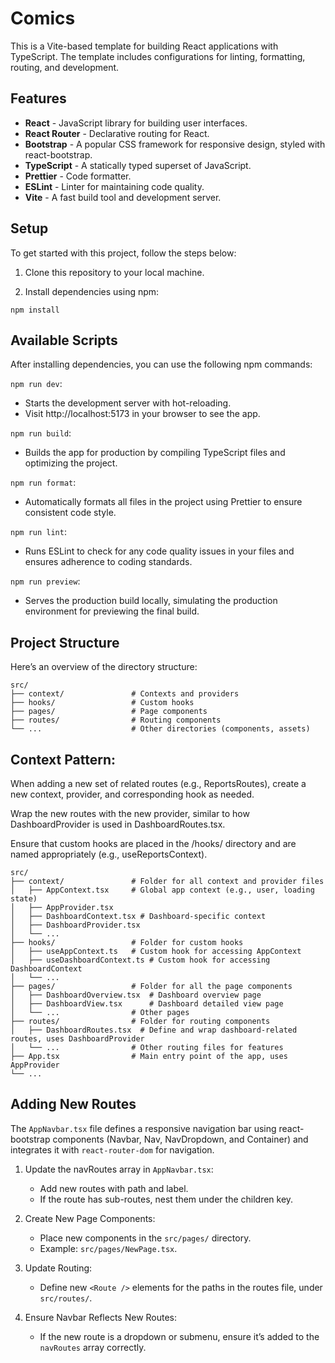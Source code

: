 # Comics

This is a Vite-based template for building React applications with TypeScript. The template includes configurations for linting, formatting, routing, and development.

## Features

- **React** - JavaScript library for building user interfaces.
- **React Router** - Declarative routing for React.
- **Bootstrap** - A popular CSS framework for responsive design, styled with react-bootstrap.
- **TypeScript** - A statically typed superset of JavaScript.
- **Prettier** - Code formatter.
- **ESLint** - Linter for maintaining code quality.
- **Vite** - A fast build tool and development server.

## Setup

To get started with this project, follow the steps below:

1. Clone this repository to your local machine.

2. Install dependencies using npm:

`npm install`

## Available Scripts

After installing dependencies, you can use the following npm commands:

`npm run dev`:

- Starts the development server with hot-reloading.
- Visit http://localhost:5173 in your browser to see the app.

`npm run build`:

- Builds the app for production by compiling TypeScript files and optimizing the project.

`npm run format`:

- Automatically formats all files in the project using Prettier to ensure consistent code style.

`npm run lint`:

- Runs ESLint to check for any code quality issues in your files and ensures adherence to coding standards.

`npm run preview`:

- Serves the production build locally, simulating the production environment for previewing the final build.

## Project Structure

Here’s an overview of the directory structure:

```
src/
├── context/               # Contexts and providers
├── hooks/                 # Custom hooks
├── pages/                 # Page components
├── routes/                # Routing components
└── ...                    # Other directories (components, assets)
```

## Context Pattern:

When adding a new set of related routes (e.g., ReportsRoutes), create a new context, provider, and corresponding hook as needed.

Wrap the new routes with the new provider, similar to how DashboardProvider is used in DashboardRoutes.tsx.

Ensure that custom hooks are placed in the /hooks/ directory and are named appropriately (e.g., useReportsContext).

```
src/
├── context/               # Folder for all context and provider files
│   ├── AppContext.tsx     # Global app context (e.g., user, loading state)
│   ├── AppProvider.tsx
│   ├── DashboardContext.tsx # Dashboard-specific context
│   ├── DashboardProvider.tsx
│   └── ...
├── hooks/                 # Folder for custom hooks
│   ├── useAppContext.ts   # Custom hook for accessing AppContext
│   ├── useDashboardContext.ts # Custom hook for accessing DashboardContext
│   └── ...
├── pages/                 # Folder for all the page components
│   ├── DashboardOverview.tsx  # Dashboard overview page
│   ├── DashboardView.tsx      # Dashboard detailed view page
│   └── ...                # Other pages
├── routes/                # Folder for routing components
│   ├── DashboardRoutes.tsx  # Define and wrap dashboard-related routes, uses DashboardProvider
│   └── ...                # Other routing files for features
├── App.tsx                # Main entry point of the app, uses AppProvider
└── ...
```

## Adding New Routes

The `AppNavbar.tsx` file defines a responsive navigation bar using react-bootstrap components (Navbar, Nav, NavDropdown, and Container) and integrates it with `react-router-dom` for navigation.

1. Update the navRoutes array in `AppNavbar.tsx`:

    - Add new routes with path and label.
    - If the route has sub-routes, nest them under the children key.

2. Create New Page Components:

    - Place new components in the `src/pages/` directory.
    - Example: `src/pages/NewPage.tsx`.

3. Update Routing:

    - Define new `<Route />` elements for the paths in the routes file, under `src/routes/`.

4. Ensure Navbar Reflects New Routes:

    - If the new route is a dropdown or submenu, ensure it’s added to the `navRoutes` array correctly.
